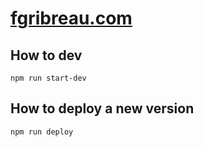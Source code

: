 # [fgribreau.com](http://fgribreau.com)

## How to dev

```
npm run start-dev
```

## How to deploy a new version

```
npm run deploy
```
